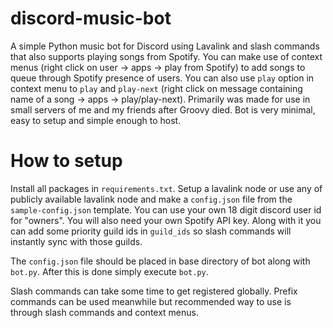 # discord-music-bot
A simple Python music bot for Discord using Lavalink and slash commands that also supports playing songs from Spotify. You can make use of context menus (right click on user -> apps -> play from Spotify) to add songs to queue through Spotify presence of users. You can also use `play` option in context menu to `play` and `play-next` (right click on message containing name of a song -> apps -> play/play-next). Primarily was made for use in small servers of me and my friends after Groovy died. Bot is very minimal, easy to setup and simple enough to host.

# How to setup
Install all packages in `requirements.txt`. 
Setup a lavalink node or use any of publicly available lavalink node and make a `config.json` file from the `sample-config.json` template. You can use your own 18 digit discord user id for "owners". You will also need your own Spotify API key. Along with it you can add some priority guild ids in `guild_ids` so 
slash commands will instantly sync with those guilds.

The `config.json` file should be placed in base directory of bot along with `bot.py`. After this is done simply execute `bot.py`. 

Slash commands can take some time to get registered globally. Prefix commands can be used meanwhile but recommended way to use is through slash commands and context menus. 
